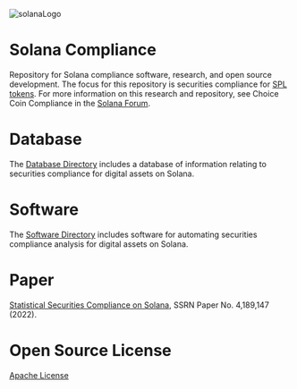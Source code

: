 ![solanaLogo](https://user-images.githubusercontent.com/87402354/171984176-188da662-b4e9-409a-80d0-77945a6f177d.png)

# Solana Compliance
Repository for Solana compliance software, research, and open source development. The focus for this repository is securities compliance for [SPL tokens](https://spl.solana.com/token). For more information on this research and repository, see Choice Coin Compliance in the [Solana Forum](https://forums.solana.com/t/choice-coin-compliance/8372).

# Database
The [Database Directory](https://github.com/ChoiceCoin/Solana-Compliance/tree/main/Database) includes a database of information relating to securities compliance for digital assets on Solana.

# Software
The [Software Directory](https://github.com/ChoiceCoin/Solana-Compliance/tree/main/Software) includes software for automating securities compliance analysis for digital assets on Solana.

# Paper

[Statistical Securities Compliance on Solana](https://papers.ssrn.com/sol3/papers.cfm?abstract_id=4189147), SSRN Paper No. 4,189,147 (2022).

# Open Source License
[Apache License](https://github.com/ChoiceCoin/Solana-Compliance/blob/main/LICENSE)

